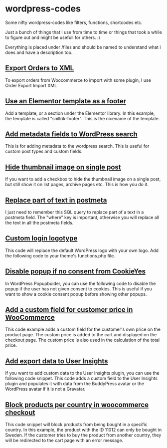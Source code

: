 # wordpress-codes
Some nifty wordpress-codes like filters, functions, shortcodes etc.

Just a bunch of things that I use from time to time or things that took a while to figure out and might be usefull for others. :)

Everything is placed under /files and should be named to understand what i does and have a description too.

## [Export Orders to XML](https://github.com/MattiasKallio/wordpress-codes/blob/main/files/woocommerce_orders_dump.md)
To export orders from Woocommerce to import with some plugin, I use Order Export Import XML

##  [Use an Elementor template as a footer](https://github.com/MattiasKallio/wordpress-codes/blob/main/files/add_elementor_template_as_footer.md)
Add a template, or a section under the Elementor library. In this example, the template is called "snillrik-footer".  This is the nicename of the template.

## [Add metadata fields to WordPress search](https://github.com/MattiasKallio/wordpress-codes/blob/main/files/add_metadata_to_search.md)
This is for adding metadata to the wordpress search.  This is useful for custom post types and custom fields.

## [Hide thumbnail image on single post](https://github.com/MattiasKallio/wordpress-codes/blob/main/files/hide_thumbnail_image.md)
If you want to add a checkbox to hide the thumbnail image on a single post, but still show it on list pages, archive pages etc.  This is how you do it.

## [Replace part of text in postmeta](https://github.com/MattiasKallio/wordpress-codes/blob/main/files/SQL_replace_part.md)
I just need to remember this SQL query to replace part of a text in a postmeta field. The "where" key is important, otherwise you will replace all the text in all the postmeta fields.

## [Custom login logotype](https://github.com/MattiasKallio/wordpress-codes/blob/main/files/custom_login_logo.md)
This code will replace the default WordPress logo with your own logo. Add the following code to your theme's functions.php file.

## [Disable popup if no consent from CookieYes](https://github.com/MattiasKallio/wordpress-codes/blob/main/files/disablepopup_if_no_consent.md)
In WordPress Popupbuider, you can use the following code to disable the popup if the user has not given consent to cookies.  This is useful if you want to show a cookie consent popup before showing other popups.

## [Add a custom field for customer price in WooCommerce](https://github.com/MattiasKallio/wordpress-codes/blob/main/files/add_field_for_customer_price_woocommerce.md)
This code example adds a custom field for the customer's own price on the product page. The custom price is added to the cart and displayed on the checkout page. The custom price is also used in the calculation of the total price.

## [Add export data to User Insights](https://github.com/MattiasKallio/wordpress-codes/blob/main/files/add_export_data_to_userinsights.md)
If you want to add custom data to the User Insights plugin, you can use the following code snippet. This code adds a custom field to the User Insights plugin and populates it with data from the BuddyPress avatar or the WordPress avatar if it is not a Gravatar.

## [Block products per country in woocommerce checkout](https://github.com/MattiasKallio/wordpress-codes/blob/main/files/block_products_per_country.md)
This code snippet will block products from being bought in a specific country. In this example, the product with the ID 11012 can only be bought in Sweden. If the customer tries to buy the product from another country, they will be redirected to the cart page with an error message.
